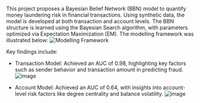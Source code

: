 This project proposes a Bayesian Belief Network (BBN) model to quantify money laundering risk in financial transactions. Using synthetic data, the model is developed at both transaction and account levels. The BBN structure is learned using the Bayesian Search algorithm, with parameters optimized via Expectation Maximization (EM).
The modelling framework was illustrated below:
![Modelling Framework](https://github.com/user-attachments/assets/fa6363a5-94ce-4419-8da6-734ad314f734)


Key findings include:

- Transaction Model: Achieved an AUC of 0.98, highlighting key factors such as sender behavior and transaction amount in predicting fraud.
 ![image](https://github.com/user-attachments/assets/03a2633a-7a4f-407f-835d-5c04fdde8384)

- Account Model: Achieved an AUC of 0.64, with insights into account-level risk factors like degree centrality and balance volatility.
![image](https://github.com/user-attachments/assets/64a5480e-b301-4e66-b921-9d290f4eda87)
